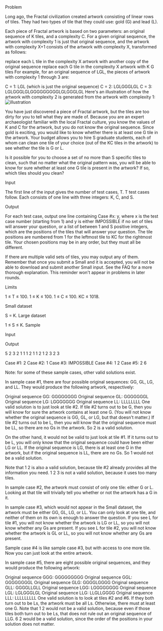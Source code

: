Problem

Long ago, the Fractal civilization created artwork consisting of linear rows of tiles. They had two types of tile that they could use: gold (G) and lead (L).

Each piece of Fractal artwork is based on two parameters: an original sequence of K tiles, and a complexity C. For a given original sequence, the artwork with complexity 1 is just that original sequence, and the artwork with complexity X+1 consists of the artwork with complexity X, transformed as follows:

replace each L tile in the complexity X artwork with another copy of the original sequence
replace each G tile in the complexity X artwork with K G tiles
For example, for an original sequence of LGL, the pieces of artwork with complexity 1 through 3 are:

C = 1: LGL (which is just the original sequence)
C = 2: LGLGGGLGL
C = 3: LGLGGGLGLGGGGGGGGGLGLGGGLGL
Here's an illustration of how the artwork with complexity 2 is generated from the artwork with complexity 1:
![illustration](http://i.imgur.com/2LKDUn6.png)


You have just discovered a piece of Fractal artwork, but the tiles are too dirty for you to tell what they are made of. Because you are an expert archaeologist familiar with the local Fractal culture, you know the values of K and C for the artwork, but you do not know the original sequence. Since gold is exciting, you would like to know whether there is at least one G tile in the artwork. Your budget allows you to hire S graduate students, each of whom can clean one tile of your choice (out of the KC tiles in the artwork) to see whether the tile is G or L.

Is it possible for you to choose a set of no more than S specific tiles to clean, such that no matter what the original pattern was, you will be able to know for sure whether at least one G tile is present in the artwork? If so, which tiles should you clean?

Input

The first line of the input gives the number of test cases, T. T test cases follow. Each consists of one line with three integers: K, C, and S.

Output

For each test case, output one line containing Case #x: y, where x is the test case number (starting from 1) and y is either IMPOSSIBLE if no set of tiles will answer your question, or a list of between 1 and S positive integers, which are the positions of the tiles that will answer your question. The tile positions are numbered from 1 for the leftmost tile to KC for the rightmost tile. Your chosen positions may be in any order, but they must all be different.

If there are multiple valid sets of tiles, you may output any of them. Remember that once you submit a Small and it is accepted, you will not be able to download and submit another Small input. See the FAQ for a more thorough explanation. This reminder won't appear in problems in later rounds.

Limits

1 ≤ T ≤ 100.
1 ≤ K ≤ 100.
1 ≤ C ≤ 100.
KC ≤ 1018.

Small dataset

S = K.
Large dataset

1 ≤ S ≤ K.
Sample


Input 
 	
Output 
 
5
2 3 2
1 1 1
2 1 1
2 1 2
3 2 3

Case #1: 2
Case #2: 1
Case #3: IMPOSSIBLE
Case #4: 1 2
Case #5: 2 6

Note: for some of these sample cases, other valid solutions exist.

In sample case #1, there are four possible original sequences: GG, GL, LG, and LL. They would produce the following artwork, respectively:

Original sequence GG: GGGGGGGG
Original sequence GL: GGGGGGGL
Original sequence LG: LGGGGGGG
Original sequence LL: LLLLLLLL
One valid solution is to just look at tile #2. If tile #2 turns out to be G, then you will know for sure the artwork contains at least one G. (You will not know whether the original sequence is GG, GL, or LG, but that doesn't matter.) If tile #2 turns out to be L, then you will know that the original sequence must be LL, so there are no Gs in the artwork. So 2 is a valid solution.

On the other hand, it would not be valid to just look at tile #1. If it turns out to be L, you will only know that the original sequence could have been either LG or LL. If the original sequence is LG, there is at least one G in the artwork, but if the original sequence is LL, there are no Gs. So 1 would not be a valid solution.

Note that 1 2 is also a valid solution, because tile #2 already provides all the information you need. 1 2 3 is not a valid solution, because it uses too many tiles.

In sample case #2, the artwork must consist of only one tile: either G or L. Looking at that tile will trivially tell you whether or not the artwork has a G in it.

In sample case #3, which would not appear in the Small dataset, the artwork must be either GG, GL, LG, or LL. You can only look at one tile, and neither of them on its own is enough to answer the question. If you see L for tile #1, you will not know whether the artwork is LG or LL, so you will not know whether any Gs are present. If you see L for tile #2, you will not know whether the artwork is GL or LL, so you will not know whether any Gs are present.

Sample case #4 is like sample case #3, but with access to one more tile. Now you can just look at the entire artwork.

In sample case #5, there are eight possible original sequences, and they would produce the following artwork:

Original sequence GGG: GGGGGGGGG
Original sequence GGL: GGGGGGGGL
Original sequence GLG: GGGGLGGGG
Original sequence GLL: GGGGLLGLL
Original sequence LGG: LGGGGGGGG
Original sequence LGL: LGLGGGLGL
Original sequence LLG: LLGLLGGGG
Original sequence LLL: LLLLLLLLL
One valid solution is to look at tiles #2 and #6. If they both turn out to be Ls, the artwork must be all Ls. Otherwise, there must at least one G. Note that 1 2 would not be a valid solution, because even if those tiles both turn out to be Ls, that does not rule out an original sequence of LLG. 6 2 would be a valid solution, since the order of the positions in your solution does not matter.
